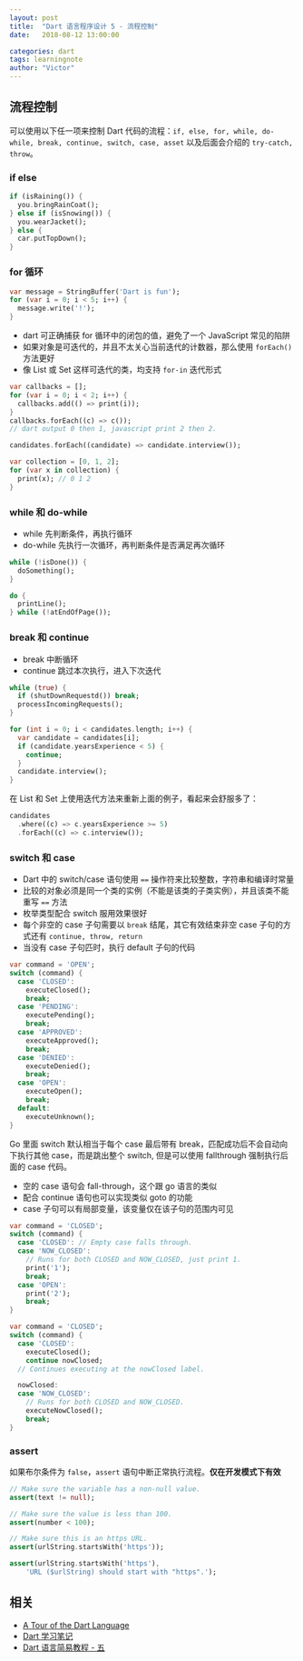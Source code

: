 ```yaml
---
layout: post
title:  "Dart 语言程序设计 5 - 流程控制"
date:   2018-08-12 13:00:00

categories: dart
tags: learningnote
author: "Victor"
---
```


## 流程控制

可以使用以下任一项来控制 Dart 代码的流程：`if, else, for, while, do-while, break, continue, switch, case, asset` 以及后面会介绍的 `try-catch, throw`。

### if else

```dart
if (isRaining()) {
  you.bringRainCoat();
} else if (isSnowing()) {
  you.wearJacket();
} else {
  car.putTopDown();
}
```

### for 循环

```dart
var message = StringBuffer('Dart is fun');
for (var i = 0; i < 5; i++) {
  message.write('!');
}
```

* dart 可正确捕获 for 循环中的闭包的值，避免了一个 JavaScript 常见的陷阱
* 如果对象是可迭代的，并且不太关心当前迭代的计数器，那么使用 `forEach()` 方法更好
* 像 List 或 Set 这样可迭代的类，均支持 `for-in` 迭代形式

```dart
var callbacks = [];
for (var i = 0; i < 2; i++) {
  callbacks.add(() => print(i));
}
callbacks.forEach((c) => c());
// dart output 0 then 1, javascript print 2 then 2.
```

```dart
candidates.forEach((candidate) => candidate.interview());
```

```dart
var collection = [0, 1, 2];
for (var x in collection) {
  print(x); // 0 1 2
}
```

### while 和 do-while

* while 先判断条件，再执行循环
* do-while 先执行一次循环，再判断条件是否满足再次循环

```dart
while (!isDone()) {
  doSomething();
}

do {
  printLine();
} while (!atEndOfPage());
```

### break 和 continue

* break 中断循环
* continue 跳过本次执行，进入下次迭代

```dart
while (true) {
  if (shutDownRequestd()) break;
  processIncomingRequests();
}

for (int i = 0; i < candidates.length; i++) {
  var candidate = candidates[i];
  if (candidate.yearsExperience < 5) {
    continue;
  }
  candidate.interview();
}
```

在 List 和 Set 上使用迭代方法来重新上面的例子，看起来会舒服多了：

```dart
candidates
  .where((c) => c.yearsExperience >= 5)
  .forEach((c) => c.interview());
```

### switch 和 case

* Dart 中的 switch/case 语句使用 `==` 操作符来比较整数，字符串和编译时常量
* 比较的对象必须是同一个类的实例（不能是该类的子类实例），并且该类不能重写 `==` 方法
* 枚举类型配合 switch 服用效果很好
* 每个非空的 case 子句需要以 `break` 结尾，其它有效结束非空 case 子句的方式还有 `continue, throw, return`
* 当没有 case 子句匹时，执行 default 子句的代码

```dart
var command = 'OPEN';
switch (command) {
  case 'CLOSED':
    executeClosed();
    break;
  case 'PENDING':
    executePending();
    break;
  case 'APPROVED':
    executeApproved();
    break;
  case 'DENIED':
    executeDenied();
    break;
  case 'OPEN':
    executeOpen();
    break;
  default:
    executeUnknown();
}
```

Go 里面 switch 默认相当于每个 case 最后带有 break，匹配成功后不会自动向下执行其他 case，而是跳出整个 switch, 但是可以使用 fallthrough 强制执行后面的 case 代码。

* 空的 case 语句会 fall-through，这个跟 go 语言的类似
* 配合 continue 语句也可以实现类似 goto 的功能
* case 子句可以有局部变量，该变量仅在该子句的范围内可见

```dart
var command = 'CLOSED';
switch (command) {
  case 'CLOSED': // Empty case falls through.
  case 'NOW_CLOSED':
    // Runs for both CLOSED and NOW_CLOSED, just print 1.
    print('1');
    break;
  case 'OPEN':
    print('2');
    break;
}
```

```dart
var command = 'CLOSED';
switch (command) {
  case 'CLOSED':
    executeClosed();
    continue nowClosed;
  // Continues executing at the nowClosed label.

  nowClosed:
  case 'NOW_CLOSED':
    // Runs for both CLOSED and NOW_CLOSED.
    executeNowClosed();
    break;
}
```

### assert

如果布尔条件为 `false`，`assert` 语句中断正常执行流程。**仅在开发模式下有效**

```dart
// Make sure the variable has a non-null value.
assert(text != null);

// Make sure the value is less than 100.
assert(number < 100);

// Make sure this is an https URL.
assert(urlString.startsWith('https'));

assert(urlString.startsWith('https'),
    'URL ($urlString) should start with "https".');
```



## 相关

* [A Tour of the Dart Language](https://www.dartlang.org/guides/language/language-tour)
* [Dart 学习笔记](http://www.cndartlang.com/dart/page/4)
* [Dart 语言简易教程 - 五](https://www.jianshu.com/p/83adc77839b6)
